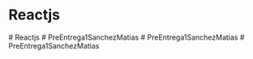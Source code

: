 # Reactjs
#   R e a c t j s  
 #   P r e E n t r e g a 1 S a n c h e z M a t i a s  
 #   P r e E n t r e g a 1 S a n c h e z M a t i a s  
 #   P r e E n t r e g a 1 S a n c h e z M a t i a s  
 